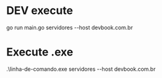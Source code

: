 # DEV execute
go run main.go servidores --host devbook.com.br
# Execute .exe
.\linha-de-comando.exe servidores --host devbook.com.br